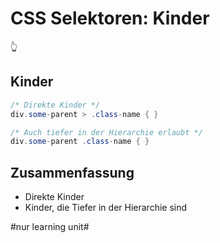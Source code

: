# CSS Selektoren: Kinder
👆

## Kinder

```java
/* Direkte Kinder */
div.some-parent > .class-name { }

/* Auch tiefer in der Hierarchie erlaubt */
div.some-parent .class-name { }
```

## Zusammenfassung
- Direkte Kinder
- Kinder, die Tiefer in der Hierarchie sind


#nur learning unit#